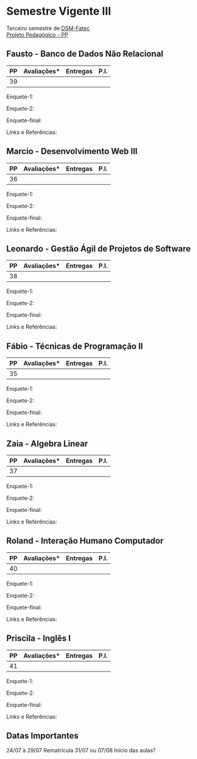 # Semestre Vigente III
Terceiro semestre de [DSM-Fatec](https://site.fatecfranca.edu.br/cursos/dsm)  
[Projeto Pedagógico - PP](https://site.fatecfranca.edu.br/cursos/dsm/projeto-pedagogico)  


## Fausto - Banco de Dados Não Relacional
| PP | Avaliações* | Entregas | P.I. |
| :-:| :---------: | :------: | :--: |
| 39 |             |          |      |

Enquete-1:

Enquete-2:

Enquete-final:

Links e Referências:

## Marcio - Desenvolvimento Web III
| PP | Avaliações* | Entregas | P.I. |
| :-:| :---------: | :------: | :--: |
| 36 |             |          |      |

Enquete-1:

Enquete-2:

Enquete-final:

Links e Referências:

## Leonardo - Gestão Ágil de Projetos de Software
| PP | Avaliações* | Entregas | P.I. |
| :-:| :---------: | :------: | :--: |
| 38 |             |          |      |

Enquete-1:

Enquete-2:

Enquete-final:

Links e Referências:

## Fábio - Técnicas de Programação II
| PP | Avaliações* | Entregas | P.I. |
| :-:| :---------: | :------: | :--: |
| 35 |             |          |      |

Enquete-1:

Enquete-2:

Enquete-final:

Links e Referências:

## Zaia - Algebra Linear
| PP | Avaliações* | Entregas | P.I. |
| :-:| :---------: | :------: | :--: |
| 37 |             |          |      |

Enquete-1:

Enquete-2:

Enquete-final:

Links e Referências:

## Roland - Interação Humano Computador
| PP | Avaliações* | Entregas | P.I. |
| :-:| :---------: | :------: | :--: |
| 40 |             |          |      |

Enquete-1:

Enquete-2:

Enquete-final:

Links e Referências:

## Priscila - Inglês I
| PP | Avaliações* | Entregas | P.I. |
| :-:| :---------: | :------: | :--: |
| 41 |             |          |      |

Enquete-1:

Enquete-2:

Enquete-final:

Links e Referências:

## Datas Importantes
24/07 à 29/07 Rematrícula
31/07 ou 07/08 Início das aulas?